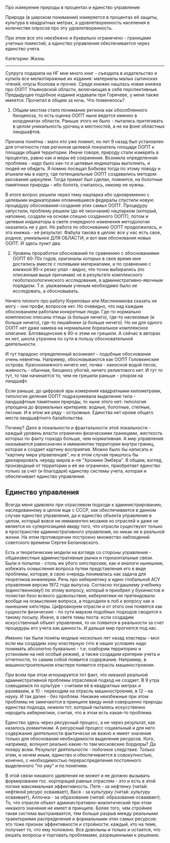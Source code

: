 Про измерение природы в процентах и единство управления

Природа (в широком понимании) измеряется в процентах её защиты, культура в квадратных метрах, а удовлетворенность населения в количестве опросов про эту удовлетворенность. 

При этом все это неизбежно и буквально ограничено - границами учетных поместий, а единство управления обеспечивается через единство учета. 

Категории: Жизнь

_____


Супруга подарила на НГ мне много книг - съездила в издательство и купила все мелкотиражные их издания: материалы малых сытинских чтений, опусы Козлова и прочее. Среди книжек нашлась новая книжка про ООПТ Ульяновской области, включающая в себя перспективные. Предыдущее подобное издание издавали при Горячеве, у меня также имеется. Прочитал в общем за ночь. Что поменялось?

1. Общим местом стало понимание региона как обособленного биоценоза, то есть оценка ООПТ ныне ведется именно в координатах области. Раньше этого не было - пытались притягивать в целом уникальность урочищ и местностей, а не на фоне областных ландшафтов. 

Причина понятна - мало кто уже помнит, но лет 9 назад был установлен для отчетности глав регионов целевой показатель площади ООПТ к площади общей территории. Иначе говоря, природу стали измерять в процентах, равно как и меры её сохранения. Возникла определенная проблема - надо было как-то и целевые индикаторы выполнить, и людей не обидеть. Я помню посещал Бобкова тогда по этому поводу и втыкали мы в карту, где потенциальные ООПТ создавались методом рисования циркулем. Тогда примат был сделан, помнится, на болотные памятники природы - ибо болота, считалось, никому не нужны. 

В итоге вопрос решили через тему нацпарка ибо одновременно с целевыми индикаторами опомнившиеся федералы спустили новую процедуру обоснования-создания этих самых ООПТ. Процедуру запустили, проблему решили (до её окончания) нацпарком (который, напомню, создали на основе спешно созданного ООПТ), потом и целевые индикаторы в свете очередного изменения методологии оказались не у дел. Но работа по обоснованию ООПТ продолжилась, и эта книжка - её результат. 
Фабула такова в целом: все у нас есть свое, родное, уникальное ДЛЯ ОБЛАСТИ, и вот вам обоснования новых ООПТ. И здесь пункт два. 

2. Уровень проработки обоснований по сравнению с обоснованиями ООПТ 60-70х годов, оригиналы которых в свое время мне достались вместе с полевыми материалами, и по сравнению с книжкой 90-х резко упал - видно, что точки выбирались (по описанным выше причинам) не в результате комплексного геоботазоологического исследования, а административно-явочным порядком. Т.е. уважаемым ученым необходимо было не исследовать, а обосновывать. 

Ничего плохого про работу Кореповых или Масленникова сказать не могу - они профи, вопросов нет. Но очевидно, что над каждым обоснованием работали конкретные люди. Где-то нормально комплексно описаны птицы (а больше ничего), где-то насекомые (и больше ничего), где-то лишайники (а больше ничего). Но ни для одного ООПТ нет даже намека на нормальное бореальное комплексное описание. Блговещенские в 90-е этим не грешили. А сейчас в авторах их нет, школа утрачена по сути в пользу обосновательной деятельности. 

И тут парадокс определенный возникает - подобные обоснования очень невнятны. Например, обосновываются как ООПТ Головкинские острова. Краснокнижного ничего нет, почва - наносной водой песок, живность - обычная, биоценоз убогий, ничего реликтового нет. И тут то тут, то там начинается то, чем не грешили раньше - упором на ландшафт. 

Если раньше, до цифровой эры измерения квадратными километрами, типология деления ООПТ подразумевала выделение типа - ландшафтные памятники природы, то ныне этого нет: типология упрощена до формальных критериев: водные, болотные, степные, лесные. И в этом же ряду - островные. Единства нет кроме общего места ландшафтного балабольства. 

Почему? Дело в локальности и фрактальности этой локальности - каждый уровень власти ограничен физическими границами, жесткость которых по факту гораздо больше, чем нормативная. А мир управления оказывается равнозначен и имманентен территории внутри границ, которая и создает картину восприятия. Можно было бы написать и "картину мира управленцев", но в этом случае пришлось бы декларировать череду миров а-ля "Хроники Эмбера". В общем, взгляд, производный от территории и её же ограничен, приобретает единство только за счет (и благодаря) единству системы учета, которая и обеспечивает единство управления.

## Единство управления

Всегда меня удивляло при отраслевом подходе к администрированию, наследованному в целом еще с СССР, как обеспечивается в данном случае единство управления, да и единство объекта управления в целом, который вовсе не имманентен мозаике из отраслей и даже не является их суперпозицией ввиду того, что отрасли существуют только в пространстве административного управления, но никак не в реальной жизни. На этом противоречии построено множество наблюдений советского времени Сергея Белановского. 

Есть и теоретические модели на взгляде со стороны управления - общеизвестные административные рынки и горизонтальные связи. 
Были и попытки - столь же убого хипстерские, как и аналоги нынешние, избежать осмысления вопроса путем представления его в виде проблемы, которая, в свою очередь понималась как задача для теоретиков инженерии. Речь про кибернетику и идею глобальной АСУ управления версии 1972 года выпуска. Согласно тогдашнему учебнику (единственному!) по этому вопросу, который я приобрел у букинистов и полистал безо всякого удовольствия, кибернетики не претендовали вообще на осмысление вопроса, а подходили в лоб к вопросу как и нынешние хипстеры. Цифровизуем отрасли и от этого они появятся как сущности физические - по сути маразм подобных подходов сводится к такому посылу. Иначе, в свете темы поста: если создадим искусственный объект управления, то он появится в реальности за счет процедуры его учета как данность. И дальше мир прогнется под нас. 

Именно так были поняты модные несколько лет назад кластеры - мол если мы создадим зону кластерную (что в наших условиях надо понимать абсолютно буквально - т.е. озаборим территорию и установим на ней особый режим), а также создадим критерии учета и отчетности, то самим собой появится содержание. Например, в машиностроительном кластере появится отрасль машиностроения. 

При всем при этом игнорируется тот факт, что никакой реальной административной проблемы отраслевой подход не создает. В 9 утра совещаемся по культуре - считаем её в квадратных метрах и разивваем, в 10 - переходим на отрасль машиностроения, в 12 - на науку. И так далее - без проблем. Никакие неизбежные при этом проблемы не замечаются в принципе ввиду иной совершенно природы единства подхода, нежели тот, который пытались искусственно народить кибернетики, считая, что в этом есть какая-то проблема. 

Единство здесь через ресурсный процесс, а не через результат, как казалось романтикам. А ресурсный процесс социальный и для него содержание деятельности фактически не важно и имеет значение только для обоснования необходимости выделения ресурсов. Кого, например, волнуют реально какие-то там московские бордюры? Да похеру всем. Результат деятельности - побочное следствие. Только этим, и ничем иным, единство и обеспечивается в совокупностью, конечно, с необходимостью перераспределения постоянного выделенного "по уму" и по понятиям. 

В этой связи никакого удивления не может и не должно вызывать формирование гос. корпораций равных отраслям - это и есть в этой логике максимальная эффективность. Петя - за нефтянку (читай: нефтяной ресурс осваивает), Вася - за культурку (читай: культуру осваивает), Аллочка - за образование (читай: образование осваивает). То, что отрасли объект административно-аналитический при этом никакого значения не имеет в принципе. Более того, чем стройнее такая система выстраивается, тем больше разрыв между реальными траекториями распределения и формальными этих самых ресурсов: это тоже признак эффективности и стройности: каждый, кто на теме, получает то, что ему положено. Все довольны и только и остается, что решать вопросы и торговать проблемами, разрешенными к решению.
